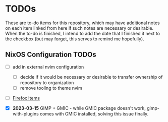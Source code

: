# TODOs 

These are to-do items for this repository, which may have additional notes on each item linked from here if such notes are necessary or desirable. When the to-do is finished, I intend to add the date that I finished it next to the checkbox (but may forget, this serves to remind me hopefully). 

## NixOS Configuration TODOs

- [ ] add in external nvim configuration 
  - [ ] decide if it would be  necessary or desirable to transfer ownership of repository to organization 
  - [ ] remove tooling to theme nvim

- [ ] [Firefox Items](firefox.md)

- [x] **2023-03-15** GIMP + GMIC  - while GMIC package doesn't work, gimp-with-plugins comes with GMIC installed, solving this issue finally. 